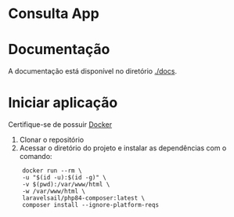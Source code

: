 # Consulta App

# Documentação
A documentação está disponível no diretório [./docs](./docs/index.md).

# Iniciar aplicação
Certifique-se de possuir [Docker](https://docs.docker.com/get-docker/)

1. Clonar o repositório
2. Acessar o diretório do projeto e instalar as dependências com o comando:
```
    docker run --rm \
    -u "$(id -u):$(id -g)" \
    -v $(pwd):/var/www/html \
    -w /var/www/html \
    laravelsail/php84-composer:latest \
    composer install --ignore-platform-reqs
```